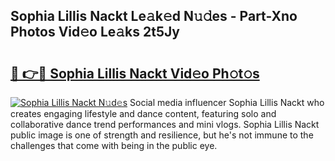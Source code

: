## Sophia Lillis Nackt Le𝚊k𝚎d N𝚞𝚍es - Part-Xno Photos Vid𝚎o Le𝚊ks 2t5Jy

# <h2><a href="http://fb37de.evod.top/?m=Sophia+Lillis+Nackt">🔗 👉🔴 Sophia Lillis Nackt Vid𝚎o Ph𝚘t𝚘s</a></h2>

[![Sophia Lillis Nackt N𝚞d𝚎s](https://i.imgur.com/8V9OHl7.gif)](http://fb37de.evod.top/?m=Sophia+Lillis+Nackt)
Social media influencer Sophia Lillis Nackt who creates engaging lifestyle and dance content, featuring solo and collaborative dance trend performances and mini vlogs. Sophia Lillis Nackt public image is one of strength and resilience, but he's not immune to the challenges that come with being in the public eye. 

